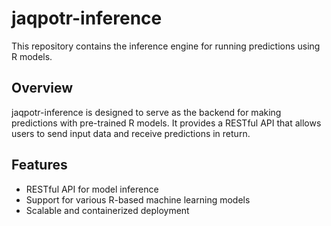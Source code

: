 # jaqpotr-inference

This repository contains the inference engine for running predictions using R models.

## Overview

jaqpotr-inference is designed to serve as the backend for making predictions with pre-trained R models. It provides a RESTful API that allows users to send input data and receive predictions in return.

## Features

- RESTful API for model inference
- Support for various R-based machine learning models
- Scalable and containerized deployment

